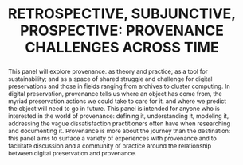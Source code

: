 ---
abstract: 'This panel will explore provenance: as theory and practice; as a tool for
  sustainability; and as a space of shared struggle and challenge for digital preservations
  and those in fields ranging from archives to cluster computing. In digital preservation,
  provenance tells us where an object has come from, the myriad preservation actions
  we could take to care for it, and where we predict the object will need to go in
  future. This panel is intended for anyone who is interested in the world of provenance:
  defining it, understanding it, modeling it, addressing the vague dissatisfaction
  practitioners often have when researching and documenting it. Provenance is more
  about the journey than the destination: this panel aims to surface a variety of
  experiences with provenance and to facilitate discussion and a community of practice
  around the relationship between digital preservation and provenance.'
creators:
- Bettivia, Rhiannon
- Cheng, Yi-Yun
- Gryk, Michael R.
date: null
document_url: https://www.ideals.illinois.edu/items/128283/bitstreams/428931/data.pdf
grand_parent: iPRES
institutions: []
keywords:
- provenance
- authenticity
- evidence
- archival values
- information theory
landing_page_url: https://hdl.handle.net/2142/121079
language: eng
layout: publication
license: CC-BY 4.0 International
notes_url: null
parent: iPRES 2023
presentation_url: null
publication_type: unknown
size: null
source_name: iPRES
title: 'RETROSPECTIVE, SUBJUNCTIVE, PROSPECTIVE: PROVENANCE CHALLENGES ACROSS TIME'
year: 2023
---